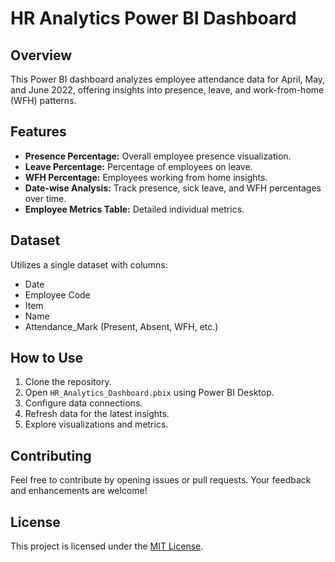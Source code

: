 # HR Analytics Power BI Dashboard

## Overview
This Power BI dashboard analyzes employee attendance data for April, May, and June 2022, offering insights into presence, leave, and work-from-home (WFH) patterns.

## Features
- **Presence Percentage:** Overall employee presence visualization.
- **Leave Percentage:** Percentage of employees on leave.
- **WFH Percentage:** Employees working from home insights.
- **Date-wise Analysis:** Track presence, sick leave, and WFH percentages over time.
- **Employee Metrics Table:** Detailed individual metrics.

## Dataset
Utilizes a single dataset with columns:
- Date
- Employee Code
- Item
- Name
- Attendance_Mark (Present, Absent, WFH, etc.)

## How to Use
1. Clone the repository.
2. Open `HR_Analytics_Dashboard.pbix` using Power BI Desktop.
3. Configure data connections.
4. Refresh data for the latest insights.
5. Explore visualizations and metrics.

## Contributing
Feel free to contribute by opening issues or pull requests. Your feedback and enhancements are welcome!

## License
This project is licensed under the [MIT License](LICENSE).
